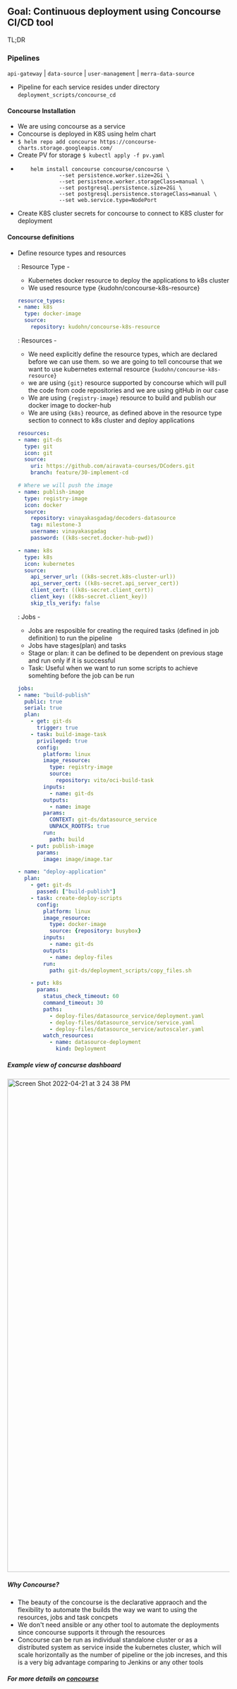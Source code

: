 ## Goal: Continuous deployment using Concourse CI/CD tool

TL;DR

### Pipelines

```api-gateway``` | ```data-source``` | ```user-management``` | ```merra-data-source```

- Pipeline for each service resides under directory ``deployment_scripts/concourse_cd``

#### Concourse Installation

- We are using concourse as a service
- Concourse is deployed in K8S using helm chart
- ``$ helm repo add concourse https://concourse-charts.storage.googleapis.com/``
- Create PV for storage
  ``$ kubectl apply -f pv.yaml``
- ``` kubernetes helm
      helm install concourse concourse/concourse \
               --set persistence.worker.size=2Gi \
               --set persistence.worker.storageClass=manual \
               --set postgresql.persistence.size=2Gi \
               --set postgresql.persistence.storageClass=manual \
               --set web.service.type=NodePort
  ```
- Create K8S cluster secrets for concourse to connect to K8S cluster for deployment


#### Concourse definitions

- Define resource types and resources

  : Resource Type -
    - Kubernetes docker resource to deploy the applications to k8s cluster
    - We used resource type {kudohn/concourse-k8s-resource}
    ```yaml
    resource_types:
    - name: k8s
      type: docker-image
      source:
        repository: kudohn/concourse-k8s-resource
    ```


  : Resources -
    - We need explicitly define the resource types, which are declared before we can use them. so we are going to tell concourse that we want to use kubernetes external resource ``{kudohn/concourse-k8s-resource}``
    - we are using ```{git}``` resource supported by concourse which will pull the code from code repositories and we are using gitHub in our case
    - We are using ```{registry-image}``` resource to build and publish our docker image to docker-hub
    - We are using ``` {k8s} ``` reource, as defined above in the resource type section to connect to k8s cluster and deploy applications
    ```yaml
    resources:
    - name: git-ds
      type: git
      icon: git
      source:
        uri: https://github.com/airavata-courses/DCoders.git
        branch: feature/30-implement-cd

    # Where we will push the image
    - name: publish-image
      type: registry-image
      icon: docker
      source:
        repository: vinayakasgadag/decoders-datasource
        tag: milestone-3
        username: vinayakasgadag
        password: ((k8s-secret.docker-hub-pwd))

    - name: k8s
      type: k8s
      icon: kubernetes
      source:
        api_server_url: ((k8s-secret.k8s-cluster-url))
        api_server_cert: ((k8s-secret.api_server_cert))
        client_cert: ((k8s-secret.client_cert))
        client_key: ((k8s-secret.client_key))
        skip_tls_verify: false
     ```
     
  : Jobs -
    - Jobs are resposible for creating the required tasks (defined in job definition) to run the pipeline
    - Jobs have stages(plan) and tasks
    - Stage or plan: it can be defined to be dependent on previous stage and run only if it is successful
    - Task: Useful when we want to run some scripts to achieve somehting before the job can be run
    ```yaml
    jobs:
    - name: "build-publish"
      public: true
      serial: true
      plan:
        - get: git-ds
          trigger: true
        - task: build-image-task
          privileged: true
          config:
            platform: linux
            image_resource:
              type: registry-image
              source:
                repository: vito/oci-build-task
            inputs:
              - name: git-ds
            outputs:
              - name: image
            params:
              CONTEXT: git-ds/datasource_service
              UNPACK_ROOTFS: true
            run:
              path: build
        - put: publish-image
          params:
            image: image/image.tar

    - name: "deploy-application"
      plan:
        - get: git-ds
          passed: ["build-publish"]
        - task: create-deploy-scripts
          config:
            platform: linux
            image_resource:
              type: docker-image
              source: {repository: busybox}
            inputs:
              - name: git-ds
            outputs:
              - name: deploy-files
            run:
              path: git-ds/deployment_scripts/copy_files.sh

        - put: k8s
          params:
            status_check_timeout: 60
            command_timeout: 30
            paths:
              - deploy-files/datasource_service/deployment.yaml
              - deploy-files/datasource_service/service.yaml
              - deploy-files/datasource_service/autoscaler.yaml
            watch_resources:
              - name: datasource-deployment
                kind: Deployment
    ```


##### Example view of concurse dashboard
<img width="1117" alt="Screen Shot 2022-04-21 at 3 24 38 PM" src="https://user-images.githubusercontent.com/52463165/164537737-15ed588b-54ac-4287-b495-29dbce79c9ed.png">

    
##### Why Concourse?
  - The beauty of the concourse is the declarative appraoch and the flexibility to automate the builds the way we want to using the resources, jobs and task concpets
  - We don't need ansible or any other tool to automate the deployments since concourse supports it through the resources
  - Concourse can be run as individual standalone cluster or as a distributed system as service inside the kubernetes cluster, which will scale horizontally as the number of pipeline or the job increses, and this is a very big advantage comparing to Jenkins or any other tools


##### For more details on [concourse](https://concourse-ci.org/docs.html)
